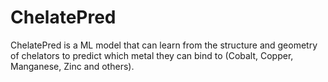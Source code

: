 # ChelatePred
ChelatePred is a ML model that can learn from the structure and geometry of chelators to predict which metal they can bind to (Cobalt, Copper, Manganese, Zinc and others).
